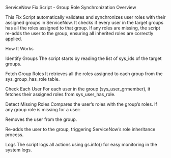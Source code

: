 ServiceNow Fix Script - Group Role Synchronization
Overview

This Fix Script automatically validates and synchronizes user roles with their assigned groups in ServiceNow.
It checks if every user in the target groups has all the roles assigned to that group.
If any roles are missing, the script re-adds the user to the group, ensuring all inherited roles are correctly applied.

How It Works

Identify Groups
The script starts by reading the list of sys_ids of the target groups.

Fetch Group Roles
It retrieves all the roles assigned to each group from the sys_group_has_role table.

Check Each User
For each user in the group (sys_user_grmember), it fetches their assigned roles from sys_user_has_role.

Detect Missing Roles
Compares the user’s roles with the group’s roles.
If any group role is missing for a user:

Removes the user from the group.

Re-adds the user to the group, triggering ServiceNow’s role inheritance process.

Logs
The script logs all actions using gs.info() for easy monitoring in the system logs.
